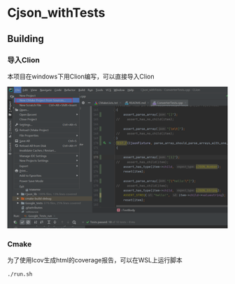 # Cjson_withTests
## Building
### 导入Clion
本项目在windows下用Clion编写，可以直接导入Clion

![1588935358992](./images/import_cmake_clion.png)

### Cmake
为了使用lcov生成html的coverage报告，可以在WSL上运行脚本
```
./run.sh
```
